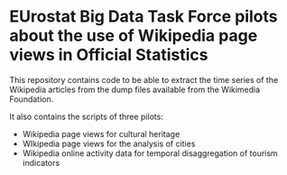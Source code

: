 # EUrostat Big Data Task Force pilots about the use of Wikipedia page views in Official Statistics

This repository contains code to be able to extract the time series of the Wikipedia articles from the dump files available from the Wikimedia Foundation. 

It also contains the scripts of three pilots:

* Wikipedia page views for cultural heritage
* WIkipedia page views for the analysis of cities
* Wikipedia online activity data for temporal disaggregation of tourism indicators 